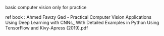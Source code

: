 basic computer vision only for practice

ref book : Ahmed Fawzy Gad - Practical Computer Vision Applications Using Deep Learning with CNNs_ With Detailed Examples in Python Using TensorFlow and Kivy-Apress (2019).pdf
